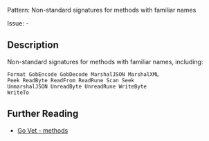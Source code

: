 Pattern: Non-standard signatures for methods with familiar names

Issue: -

## Description

Non-standard signatures for methods with familiar names, including:

```
Format GobEncode GobDecode MarshalJSON MarshalXML
Peek ReadByte ReadFrom ReadRune Scan Seek
UnmarshalJSON UnreadByte UnreadRune WriteByte
WriteTo
```

## Further Reading

* [Go Vet - methods](https://golang.org/cmd/vet/#hdr-Non-standard_signatures_for_methods_with_familiar_names)